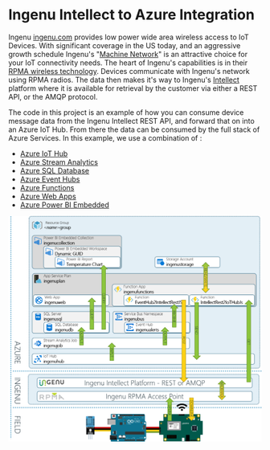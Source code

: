 # Ingenu Intellect to Azure Integration

Ingenu [ingenu.com](http://ingenu.com) provides low power wide area wireless access to IoT Devices.  With significant coverage in the US today, and an aggressive growth schedule Ingenu's "[Machine Network](http://www.ingenu.com/technology/machine-network/)" is an attractive choice for your IoT connectivity needs.  The heart of Ingenu's capabilities is in their [RPMA wireless technology](http://www.ingenu.com/technology/rpma/).  Devices communicate with Ingenu's network using RPMA radios.  The data then makes it's way to Ingenu's [Intellect](http://www.ingenu.com/technology/machine-network/intellect/) platform where it is available for retrieval by the customer via either a REST API, or the AMQP protocol.

The code in this project is an example of how you can consume device message data from the Ingenu Intellect REST API, and forward that on into an Azure IoT Hub.  From there the data can be consumed by the full stack of Azure Services.  In this example, we use a combination of :

- [Azure IoT Hub](https://azure.microsoft.com/en-us/services/iot-hub/)
- [Azure Stream Analytics](https://azure.microsoft.com/en-us/services/stream-analytics/)
- [Azure SQL Database](https://azure.microsoft.com/en-us/services/sql-database/)
- [Azure Event Hubs](https://azure.microsoft.com/en-us/services/event-hubs/)
- [Azure Functions](https://azure.microsoft.com/en-us/services/functions/)
- [Azure Web Apps](https://azure.microsoft.com/en-us/services/app-service/web/)
- [Azure Power BI Embedded](https://azure.microsoft.com/en-us/services/power-bi-embedded/)

![Ingenu 2 Azure Architecture](docs/images/FullArchitectureStackOnly.png)
